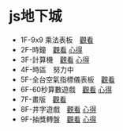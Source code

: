 # js地下城

- 1F-9x9 乘法表板　[觀看](https://mtwmt.github.io/jsboss/public/1f/)
- 2F-時鐘　[觀看](https://mtwmt.github.io/jsboss/public/2f/) [心得](https://mtwmt.github.io/blog/JSBOSS/2f/)
- 3F-計算機　[觀看](https://mtwmt.github.io/jsboss/public/3f/) [心得](https://mtwmt.github.io/blog/JSBOSS/3f/)
- 4F-時區　努力中
- 5F-全台空氣指標儀表板　[觀看](https://mtwmt.github.io/jsboss/public/5f/)
- 6F-60秒算數遊戲　[觀看](https://mtwmt.github.io/jsboss/public/6f/) [心得](https://mtwmt.github.io/blog/JSBOSS/6f/)
- 7F-畫版　[觀看](https://mtwmt.github.io/jsboss/public/7f/)
- 8F-井字遊戲　[觀看](https://mtwmt.github.io/jsboss/public/8f/) [心得](https://mtwmt.github.io/blog/JSBOSS/8f/)
- 9F-抽獎轉盤　[觀看](https://mtwmt.github.io/jsboss/public/9f/) [心得](https://mtwmt.github.io/blog/JSBOSS/9f/)